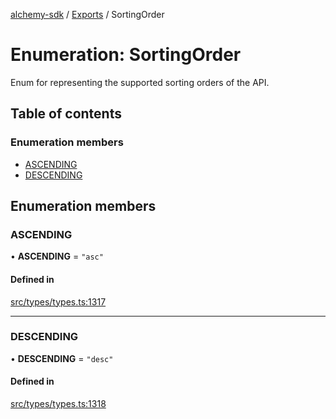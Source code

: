 [alchemy-sdk](../README.md) / [Exports](../modules.md) / SortingOrder

# Enumeration: SortingOrder

Enum for representing the supported sorting orders of the API.

## Table of contents

### Enumeration members

- [ASCENDING](SortingOrder.md#ascending)
- [DESCENDING](SortingOrder.md#descending)

## Enumeration members

### ASCENDING

• **ASCENDING** = `"asc"`

#### Defined in

[src/types/types.ts:1317](https://github.com/alchemyplatform/alchemy-sdk-js/blob/905f87c/src/types/types.ts#L1317)

___

### DESCENDING

• **DESCENDING** = `"desc"`

#### Defined in

[src/types/types.ts:1318](https://github.com/alchemyplatform/alchemy-sdk-js/blob/905f87c/src/types/types.ts#L1318)
